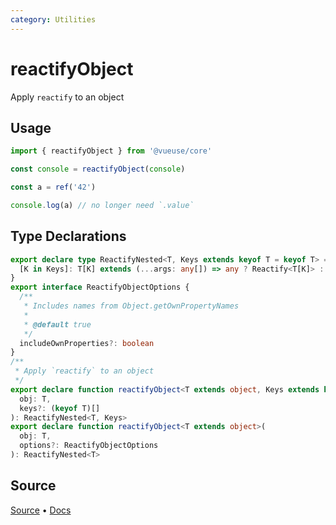 ```yaml
---
category: Utilities
---
```


# reactifyObject

Apply `reactify` to an object

## Usage

```ts
import { reactifyObject } from '@vueuse/core'

const console = reactifyObject(console)

const a = ref('42')

console.log(a) // no longer need `.value`
```

<!--FOOTER_STARTS-->
## Type Declarations

```typescript
export declare type ReactifyNested<T, Keys extends keyof T = keyof T> = {
  [K in Keys]: T[K] extends (...args: any[]) => any ? Reactify<T[K]> : T[K]
}
export interface ReactifyObjectOptions {
  /**
   * Includes names from Object.getOwnPropertyNames
   *
   * @default true
   */
  includeOwnProperties?: boolean
}
/**
 * Apply `reactify` to an object
 */
export declare function reactifyObject<T extends object, Keys extends keyof T>(
  obj: T,
  keys?: (keyof T)[]
): ReactifyNested<T, Keys>
export declare function reactifyObject<T extends object>(
  obj: T,
  options?: ReactifyObjectOptions
): ReactifyNested<T>
```

## Source

[Source](https://github.com/vueuse/vueuse/blob/master/packages/shared/reactifyObject/index.ts) • [Docs](https://github.com/vueuse/vueuse/blob/master/packages/shared/reactifyObject/index.md)


<!--FOOTER_ENDS-->